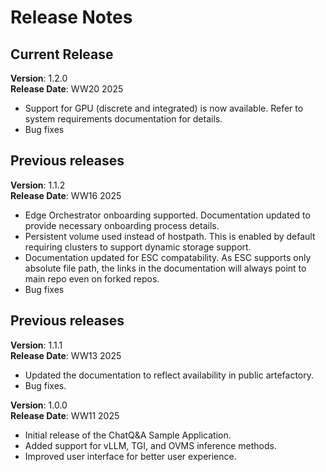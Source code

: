 # Release Notes


## Current Release

**Version**: 1.2.0 \
**Release Date**: WW20 2025 

- Support for GPU (discrete and integrated) is now available. Refer to system requirements documentation for details.
- Bug fixes

## Previous releases

**Version**: 1.1.2 \
**Release Date**: WW16 2025 

- Edge Orchestrator onboarding supported. Documentation updated to provide necessary onboarding process details.
- Persistent volume used instead of hostpath. This is enabled by default requiring clusters to support dynamic storage support.
- Documentation updated for ESC compatability. As ESC supports only absolute file path, the links in the documentation will always point to main repo even on forked repos.
- Bug fixes

## Previous releases

**Version**: 1.1.1 \
**Release Date**: WW13 2025 

- Updated the documentation to reflect availability in public artefactory.
- Bug fixes.

**Version**: 1.0.0 \
**Release Date**: WW11 2025 

- Initial release of the ChatQ&A Sample Application.
- Added support for vLLM, TGI, and OVMS inference methods.
- Improved user interface for better user experience.